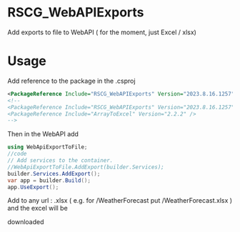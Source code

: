 # RSCG_WebAPIExports

Add exports to file to WebAPI ( for the moment, just Excel / xlsx)

# Usage

Add reference to the package in the .csproj
```xml
<PackageReference Include="RSCG_WebAPIExports" Version="2023.8.16.1257" OutputItemType="Analyzer" ReferenceOutputAssembly="true"  />
<!--
<PackageReference Include="RSCG_WebAPIExports" Version="2023.8.16.1257" OutputItemType="Analyzer" ReferenceOutputAssembly="true"  />
<PackageReference Include="ArrayToExcel" Version="2.2.2" />
-->
```

Then in the WebAPI add
```csharp
using WebApiExportToFile;
//code
// Add services to the container.
//WebApiExportToFile.AddExport(builder.Services);
builder.Services.AddExport();
var app = builder.Build();
app.UseExport();

```

Add to any url : .xlsx ( e.g. for /WeatherForecast put /WeatherForecast.xlsx ) and the excel will be 

downloaded
